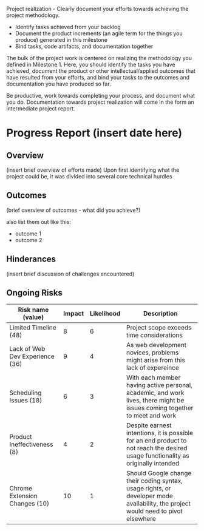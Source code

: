 Project realization - Clearly document your efforts towards achieving the project methodology.
- Identify tasks achieved from your backlog
- Document the product increments (an agile term for the things you produce) generated in this milestone
- Bind tasks, code artifacts, and documentation together

The bulk of the project work is centered on realizing the methodology you defined in Milestone 1. Here, you should identify the tasks you have achieved, document the product or other intellectual/applied outcomes that have resulted from your efforts, and bind your tasks to the outcomes and documentation you have produced so far.

Be productive, work towards completing your process, and document what you do. Documentation towards project realization will come in the form an intermediate project report. 

# Progress Report (insert date here)
## Overview
(insert brief overview of efforts made)
Upon first identifying what the project could be, it was divided into several core technical hurdles

## Outcomes
(brief overview of outcomes - what did you achieve?)

also list them out like this:
* outcome 1
* outcome 2

## Hinderances
(insert brief discussion of challenges encountered)

## Ongoing Risks

|Risk name (value)   | Impact     | Likelihood | Description |
|-------------------|------------|------------|-------------|
|Limited Timeline (48) | 8 | 6 | Project scope exceeds time considerations |
|Lack of Web Dev Experience (36) | 9 | 4 | As web development novices, problems might arise from this lack of expereince  |
|Scheduling Issues (18) | 6 | 3 | With each member having active personal, academic, and work lives, there might be issues coming together to meet and work |
|Product Ineffectiveness (8) | 4 | 2 | Despite earnest intentions, it is possible for an end product to not reach the desired usage functionality as originally intended  | 
|Chrome Extension Changes (10) | 10 | 1 | Should Google change their coding syntax, usage rights, or developer mode availability, the project would need to pivot elsewhere  |

